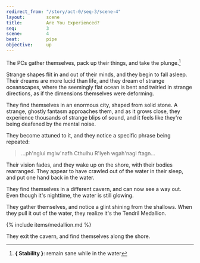 ```yaml
---
redirect_from: "/story/act-0/seq-3/scene-4"
layout:        scene
title:         Are You Experienced?
seq:           3
scene:         4
beat:          pipe
objective:     up
---
```



The PCs gather themselves, pack up their things, and take the plunge.[^0]

Strange shapes flit in and out of their minds, and they begin to fall asleep.
Their dreams are more lucid than life, and they dream of strange oceanscapes,
where the seemingly flat ocean is bent and twirled in strange directions,
as if the dimensions themselves were deforming.

They find themselves in an enormous city, shaped from solid stone.
A strange, ghostly fantasm approaches them, and as it grows close,
they experience thousands of strange blips of sound,
and it feels like they're being deafened by the mental noise.

They become attuned to it, and they notice a specific phrase being repeated:

> ...ph'nglui mglw'nafh Cthulhu R'lyeh wgah'nagl ftagn...

Their vision fades, and they wake up on the shore, with their bodies rearranged.
They appear to have crawled out of the water in their sleep,
and put one hand back in the water.

They find themselves in a different cavern, and can now see a way out.
Even though it's nighttime, the water is still glowing.

They gather themselves, and notice a glint shining from the shallows.
When they pull it out of the water, they realize it's the Tendril Medallion.

{% include items/medallion.md %}

They exit the cavern, and find themselves along the shore.

[^0]: **{ Stability }**: remain sane while in the water









